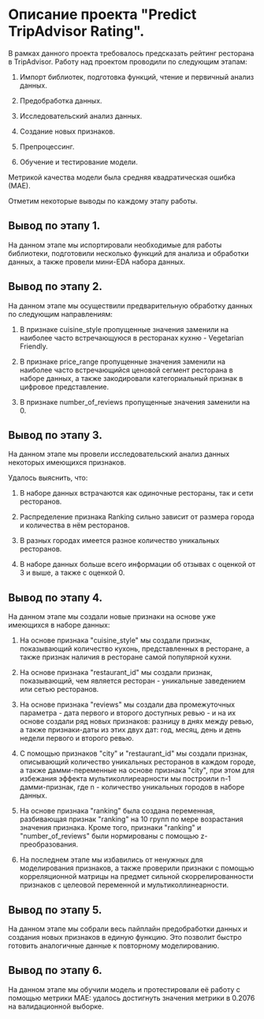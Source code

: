 # Описание проекта "Predict TripAdvisor Rating".

В рамках данного проекта требовалось предсказать рейтинг ресторана в TripAdvisor. Работу над проектом проводили по следующим этапам:

1. Импорт библиотек, подготовка функций, чтение и первичный анализ данных.

2. Предобработка данных.

3. Исследовательский анализ данных.

4. Создание новых признаков.

5. Препроцессинг.

6. Обучение и тестирование модели.

Метрикой качества модели была средняя квадратическая ошибка (МАЕ).

Отметим некоторые выводы по каждому этапу работы.

## Вывод по этапу 1.

На данном этапе мы испортировали необходимые для работы библиотеки, подготовили несколько функций для анализа и обработки данных, а также провели мини-EDA набора данных.

## Вывод по этапу 2.

На данном этапе мы осуществили предварительную обработку данных по следующим направлениям:

1. В признаке cuisine_style пропущенные значения заменили на наиболее часто встречающуюся в ресторанах кухню - Vegetarian Friendly.

2. В признаке price_range пропущенные значения заменили на наиболее часто встречающийся ценовой сегмент ресторана в наборе данных, а также закодировали категориальный признак в цифровое представление.

3. В признаке number_of_reviews пропущенные значения заменили на 0.

## Вывод по этапу 3.

На данном этапе мы провели исследовательский анализ данных некоторых имеющихся признаков.

Удалось выяснить, что:

1. В наборе данных встрачаются как одиночные рестораны, так и сети ресторанов.

2. Распределение признака Ranking сильно зависит от размера города и количества в нём ресторанов.

3. В разных городах имеется разное количество уникальных ресторанов.

4. В наборе данных больше всего информации об отзывах с оценкой от 3 и выше, а также с оценкой 0.

## Вывод по этапу 4.

На данном этапе мы создали новые признаки на основе уже имеющихся в наборе данных:

1. На основе признака "cuisine_style" мы создали признак, показывающий количество кухонь, представленных в ресторане, а также признак наличия в ресторане самой популярной кухни.

2. На основе признака "restaurant_id" мы создали признак, показывающий, чем является ресторан - уникальные заведением или сетью ресторанов.

3. На основе признака "reviews" мы создали два промежуточных параметра - дата первого и второго доступных ревью - и на их основе создали ряд новых признаков: разницу в днях между ревью, а также признаки-даты из этих двух дат: год, месяц, день и день недели первого и второго ревью.

4. С помощью признаков "city" и "restaurant_id" мы создали признак, описывающий количество уникальных ресторанов в каждом городе, а также дамми-переменные на основе признака "city", при этом для избежания эффекта мультиколлиреарности мы построили n-1 дамми-признак, где n - количество уникальных городов в наборе данных.

5. На основе признака "ranking" была создана переменная, разбивающая признак "ranking" на 10 групп по мере возрастания значения признака. Кроме того, признаки "ranking" и "number_of_reviews" были нормированы с помощью z-преобразования.

6. На последнем этапе мы избавились от ненужных для моделирования признаков, а также проверили признаки с помощью корреляционной матрицы на предмет сильной скоррелированности признаков с целеовой переменной и мультиколлинеарности.

## Вывод по этапу 5.

На данном этапе мы собрали весь пайплайн предобработки данных и создания новых признаков в единую функцию. Это позволит быстро готовить аналогичные данные к повторному моделированию.

## Вывод по этапу 6.

На данном этапе мы обучили модель и протестировали её работу с помощью метрики MAE: удалось достигнуть значения метрики в 0.2076 на валидационной выборке.
